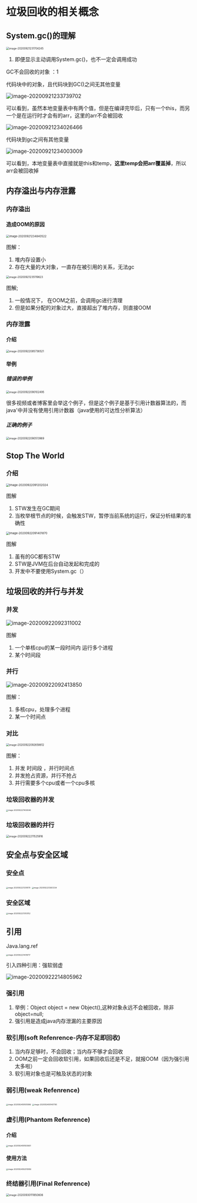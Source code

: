 # 垃圾回收的相关概念

## System.gc()的理解

<img src="https://zhaozihui-typro.oss-cn-beijing.aliyuncs.com/typora/20200922085749.png" alt="image-20200921231704245" style="zoom:50%;" />

1. 即便显示主动调用System.gc()，也不一定会调用成功

GC不会回收的对象 ：1

代码块中的对象，且代码块到GC()之间无其他变量

![image-20200921233739702](https://zhaozihui-typro.oss-cn-beijing.aliyuncs.com/typora/20200922085750.png)

可以看到，虽然本地变量表中有两个值，但是在编译完毕后，只有一个this，而另一个是在运行时才会有的arr，这里的arr不会被回收

![image-20200921234026466](https://zhaozihui-typro.oss-cn-beijing.aliyuncs.com/typora/20200922085751.png)

代码块到gc之间有其他变量

![image-20200921234003009](https://zhaozihui-typro.oss-cn-beijing.aliyuncs.com/typora/20200922085752.png)

​	可以看到，本地变量表中直接就是this和temp，**这里temp会把arr覆盖掉**，所以arr会被回收掉

## 内存溢出与内存泄露

### 内存溢出

#### 造成OOM的原因

<img src="https://zhaozihui-typro.oss-cn-beijing.aliyuncs.com/typora/20200922085753.png" alt="image-20200921234840522" style="zoom:53%;" />

图解：

1. 堆内存设置小
2. 存在大量的大对象，一直存在被引用的关系，无法gc

<img src="https://zhaozihui-typro.oss-cn-beijing.aliyuncs.com/typora/20200922085754.png" alt="image-20200921235119623" style="zoom:50%;" />

图解;

1. 一般情况下， 在OOM之前，会调用gc进行清理 
2. 但是如果分配的对象过大，直接超出了堆内存，则直接OOM

### 内存泄露

#### 介绍

<img src="https://zhaozihui-typro.oss-cn-beijing.aliyuncs.com/typora/20200922085755.png" alt="image-20200922085736521" style="zoom:50%;" />

#### 举例

##### 错误的举例

<img src="https://zhaozihui-typro.oss-cn-beijing.aliyuncs.com/typora/20200930152110.png" alt="image-20200922090102495" style="zoom:50%;" />

很多视频或者博客里会举这个例子，但是这个例子是基于引用计数器算法的，而java'中并没有使用引用计数器（java使用的可达性分析算法）

##### 正确的例子

<img src="https://zhaozihui-typro.oss-cn-beijing.aliyuncs.com/typora/20200930152111.png" alt="image-20200922090513969" style="zoom:50%;" />



## Stop The World

### 介绍

<img src="https://zhaozihui-typro.oss-cn-beijing.aliyuncs.com/typora/20200930152112.png" alt="image-20200922091202024" style="zoom:55%;" />

图解

1. STW发生在GC期间
2. 当枚举根节点的时候，会触发STW，暂停当前系统的运行，保证分析结果的准确性

<img src="https://zhaozihui-typro.oss-cn-beijing.aliyuncs.com/typora/20200930152113.png" alt="image-20200922091401870" style="zoom:55%;" />

图解

1. 虽有的GC都有STW
2. STW是JVM在后台自动发起和完成的
3. 开发中不要使用System.gc（）

## 垃圾回收的并行与并发



### 并发

![image-20200922092311002](https://zhaozihui-typro.oss-cn-beijing.aliyuncs.com/typora/20200930152114.png)

图解

1. 一个单核cpu的某一段时间内 运行多个进程
2. 某个时间段

### 并行

![image-20200922092413850](https://zhaozihui-typro.oss-cn-beijing.aliyuncs.com/typora/20200930152115.png)

图解：

1. 多核cpu，处理多个进程
2. 某一个时间点

### 对比

<img src="https://zhaozihui-typro.oss-cn-beijing.aliyuncs.com/typora/20200930152116.png" alt="image-20200922092658612" style="zoom:50%;" />

图解：

1. 并发 时间段 ，并行时间点
2. 并发抢占资源，并行不抢占
3. 并行需要多个cpu或者一个cpu多核

### 垃圾回收器的并发

<img src="https://zhaozihui-typro.oss-cn-beijing.aliyuncs.com/typora/20200930152117.png" alt="image-20200922211436546" style="zoom: 33%;" />

### 垃圾回收器的并行

<img src="https://zhaozihui-typro.oss-cn-beijing.aliyuncs.com/typora/20200930152118.png" alt="image-20200922211525916" style="zoom:50%;" />



## 安全点与安全区域

### 安全点

<img src="https://zhaozihui-typro.oss-cn-beijing.aliyuncs.com/typora/20200930152119.png" alt="image-20200922213318179" style="zoom:33%;" />

<img src="https://zhaozihui-typro.oss-cn-beijing.aliyuncs.com/typora/20200930152120.png" alt="image-20200922212603334" style="zoom:33%;" />



### 安全区域

<img src="https://zhaozihui-typro.oss-cn-beijing.aliyuncs.com/typora/20200930152121.png" alt="image-20200922213103152" style="zoom:33%;" />





## 引用

Java.lang.ref

<img src="https://zhaozihui-typro.oss-cn-beijing.aliyuncs.com/typora/20200930152122.png" alt="image-20200922214018717" style="zoom:33%;" />

引入四种引用：强软弱虚

![image-20200922214805962](https://zhaozihui-typro.oss-cn-beijing.aliyuncs.com/typora/20200930152123.png)

### 强引用

1. 举例：Object object = new Object(),这种对象永远不会被回收，除非object=null;
2. 强引用是造成java内存泄漏的主要原因

### 软引用(soft Refenrence-内存不足即回收)

1. 当内存足够时，不会回收；当内存不够才会回收
2. OOM之前一定会回收软引用，如果回收后还是不足，就报OOM（因为强引用太多啦）
3. 软引用对象也是可触及状态的对象



### 弱引用(weak Refenrence)

<img src="https://zhaozihui-typro.oss-cn-beijing.aliyuncs.com/typora/20200930152124.png" alt="image-20200924091610996" style="zoom:33%;" />

<img src="https://zhaozihui-typro.oss-cn-beijing.aliyuncs.com/typora/20200930152125.png" alt="image-20200924091407195" style="zoom:33%;" />



### 虚引用(Phantom Refenrence)

#### 介绍

<img src="https://zhaozihui-typro.oss-cn-beijing.aliyuncs.com/typora/20200930152126.png" alt="image-20200924091830601" style="zoom:33%;" />

#### 使用方法

<img src="https://zhaozihui-typro.oss-cn-beijing.aliyuncs.com/typora/20200930152127.png" alt="image-20200924092010956" style="zoom:33%;" />



### 终结器引用(Final Refenrence)

<img src="https://zhaozihui-typro.oss-cn-beijing.aliyuncs.com/typora/20200930152128.png" alt="image-20200930111850606" style="zoom:50%;" />











































